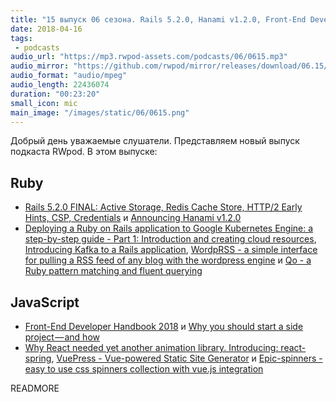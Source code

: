 ```yaml
---
title: "15 выпуск 06 сезона. Rails 5.2.0, Hanami v1.2.0, Front-End Developer Handbook 2018, VuePress, Epic-spinners и прочее"
date: 2018-04-16
tags:
 - podcasts
audio_url: "https://mp3.rwpod-assets.com/podcasts/06/0615.mp3"
audio_mirror: "https://github.com/rwpod/mirror/releases/download/06.15/0615.mp3"
audio_format: "audio/mpeg"
audio_length: 22436074
duration: "00:23:20"
small_icon: mic
main_image: "/images/static/06/0615.png"
---
```


Добрый день уважаемые слушатели. Представляем новый выпуск подкаста RWpod. В этом выпуске:

## Ruby

 - [Rails 5.2.0 FINAL: Active Storage, Redis Cache Store, HTTP/2 Early Hints, CSP, Credentials](http://weblog.rubyonrails.org/2018/4/9/Rails-5-2-0-final/) и [Announcing Hanami v1.2.0](http://hanamirb.org/blog/2018/04/11/announcing-hanami-120.html)
 - [Deploying a Ruby on Rails application to Google Kubernetes Engine: a step-by-step guide - Part 1: Introduction and creating cloud resources](https://blog.abevoelker.com/2018-04-05/deploying-a-ruby-on-rails-application-to-google-kubernetes-engine-a-step-by-step-guide-part-1/), [Introducing Kafka to a Rails application](https://engineering.skroutz.gr/blog/kafka-rails-integration/), [WordpRSS - a simple interface for pulling a RSS feed of any blog with the wordpress engine](https://github.com/rubyhero/wordprss) и [Qo - a Ruby pattern matching and fluent querying](https://github.com/baweaver/qo)

## JavaScript

 - [Front-End Developer Handbook 2018](https://frontendmasters.com/books/front-end-handbook/2018/) и [Why you should start a side project — and how](https://medium.com/ideas-at-igenius/why-you-should-start-a-side-project-and-how-8e63a33187e5)
 - [Why React needed yet another animation library. Introducing: react-spring](https://blog.usejournal.com/why-react-needed-yet-another-animation-library-introducing-react-spring-8212e424c5ce), [VuePress - Vue-powered Static Site Generator](https://vuepress.vuejs.org/) и [Epic-spinners - easy to use css spinners collection with vue.js integration](http://epic-spinners.epicmax.co/#/)

READMORE
